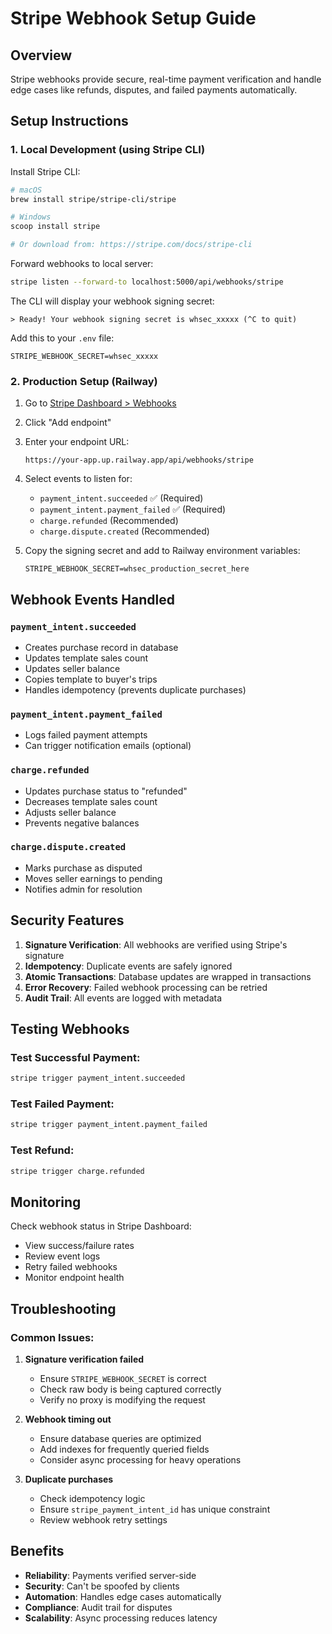 # Stripe Webhook Setup Guide

## Overview
Stripe webhooks provide secure, real-time payment verification and handle edge cases like refunds, disputes, and failed payments automatically.

## Setup Instructions

### 1. Local Development (using Stripe CLI)

Install Stripe CLI:
```bash
# macOS
brew install stripe/stripe-cli/stripe

# Windows
scoop install stripe

# Or download from: https://stripe.com/docs/stripe-cli
```

Forward webhooks to local server:
```bash
stripe listen --forward-to localhost:5000/api/webhooks/stripe
```

The CLI will display your webhook signing secret:
```
> Ready! Your webhook signing secret is whsec_xxxxx (^C to quit)
```

Add this to your `.env` file:
```
STRIPE_WEBHOOK_SECRET=whsec_xxxxx
```

### 2. Production Setup (Railway)

1. Go to [Stripe Dashboard > Webhooks](https://dashboard.stripe.com/webhooks)
2. Click "Add endpoint"
3. Enter your endpoint URL:
   ```
   https://your-app.up.railway.app/api/webhooks/stripe
   ```
4. Select events to listen for:
   - `payment_intent.succeeded` ✅ (Required)
   - `payment_intent.payment_failed` ✅ (Required)
   - `charge.refunded` (Recommended)
   - `charge.dispute.created` (Recommended)

5. Copy the signing secret and add to Railway environment variables:
   ```
   STRIPE_WEBHOOK_SECRET=whsec_production_secret_here
   ```

## Webhook Events Handled

### `payment_intent.succeeded`
- Creates purchase record in database
- Updates template sales count
- Updates seller balance
- Copies template to buyer's trips
- Handles idempotency (prevents duplicate purchases)

### `payment_intent.payment_failed`
- Logs failed payment attempts
- Can trigger notification emails (optional)

### `charge.refunded`
- Updates purchase status to "refunded"
- Decreases template sales count
- Adjusts seller balance
- Prevents negative balances

### `charge.dispute.created`
- Marks purchase as disputed
- Moves seller earnings to pending
- Notifies admin for resolution

## Security Features

1. **Signature Verification**: All webhooks are verified using Stripe's signature
2. **Idempotency**: Duplicate events are safely ignored
3. **Atomic Transactions**: Database updates are wrapped in transactions
4. **Error Recovery**: Failed webhook processing can be retried
5. **Audit Trail**: All events are logged with metadata

## Testing Webhooks

### Test Successful Payment:
```bash
stripe trigger payment_intent.succeeded
```

### Test Failed Payment:
```bash
stripe trigger payment_intent.payment_failed
```

### Test Refund:
```bash
stripe trigger charge.refunded
```

## Monitoring

Check webhook status in Stripe Dashboard:
- View success/failure rates
- Review event logs
- Retry failed webhooks
- Monitor endpoint health

## Troubleshooting

### Common Issues:

1. **Signature verification failed**
   - Ensure `STRIPE_WEBHOOK_SECRET` is correct
   - Check raw body is being captured correctly
   - Verify no proxy is modifying the request

2. **Webhook timing out**
   - Ensure database queries are optimized
   - Add indexes for frequently queried fields
   - Consider async processing for heavy operations

3. **Duplicate purchases**
   - Check idempotency logic
   - Ensure `stripe_payment_intent_id` has unique constraint
   - Review webhook retry settings

## Benefits

- **Reliability**: Payments verified server-side
- **Security**: Can't be spoofed by clients
- **Automation**: Handles edge cases automatically
- **Compliance**: Audit trail for disputes
- **Scalability**: Async processing reduces latency